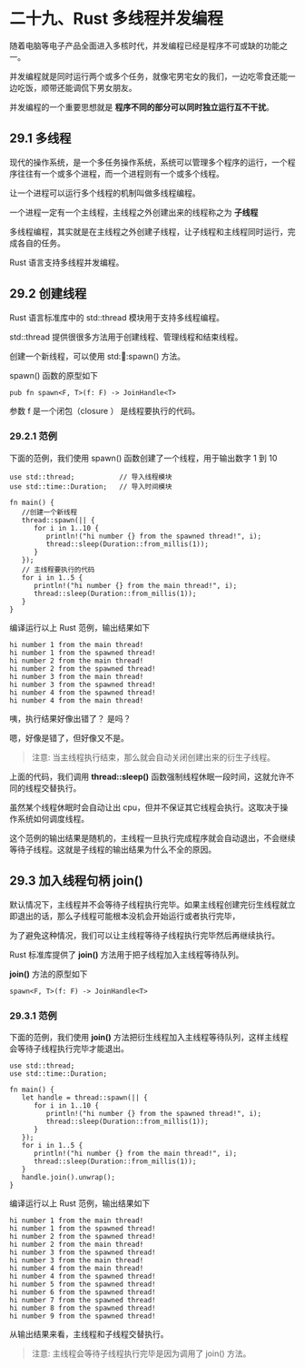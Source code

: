 # 二十九、Rust 多线程并发编程

随着电脑等电子产品全面进入多核时代，并发编程已经是程序不可或缺的功能之一。

并发编程就是同时运行两个或多个任务，就像宅男宅女的我们，一边吃零食还能一边吃饭，顺带还能调侃下男女朋友。

并发编程的一个重要思想就是 **程序不同的部分可以同时独立运行互不干扰**。

## 29.1 多线程

现代的操作系统，是一个多任务操作系统，系统可以管理多个程序的运行，一个程序往往有一个或多个进程，而一个进程则有一个或多个线程。

让一个进程可以运行多个线程的机制叫做多线程编程。

一个进程一定有一个主线程，主线程之外创建出来的线程称之为 **子线程**

多线程编程，其实就是在主线程之外创建子线程，让子线程和主线程同时运行，完成各自的任务。

Rust 语言支持多线程并发编程。

## 29.2 创建线程

Rust 语言标准库中的 std::thread 模块用于支持多线程编程。

std::thread 提供很很多方法用于创建线程、管理线程和结束线程。

创建一个新线程，可以使用 std::thread::spawn() 方法。

spawn() 函数的原型如下

```
pub fn spawn<F, T>(f: F) -> JoinHandle<T> 
```

参数 f 是一个闭包（closure ） 是线程要执行的代码。

### 29.2.1 范例

下面的范例，我们使用 spawn() 函数创建了一个线程，用于输出数字 1 到 10

```
use std::thread;           // 导入线程模块
use std::time::Duration;   // 导入时间模块

fn main() {
   //创建一个新线程
   thread::spawn(|| {
      for i in 1..10 {
         println!("hi number {} from the spawned thread!", i);
         thread::sleep(Duration::from_millis(1));
      }
   });
   // 主线程要执行的代码
   for i in 1..5 {
      println!("hi number {} from the main thread!", i);
      thread::sleep(Duration::from_millis(1));
   }
}
```

编译运行以上 Rust 范例，输出结果如下

```
hi number 1 from the main thread!
hi number 1 from the spawned thread!
hi number 2 from the main thread!
hi number 2 from the spawned thread!
hi number 3 from the main thread!
hi number 3 from the spawned thread!
hi number 4 from the spawned thread!
hi number 4 from the main thread!
```

咦，执行结果好像出错了？ 是吗？

嗯，好像是错了，但好像又不是。

> 注意: 当主线程执行结束，那么就会自动关闭创建出来的衍生子线程。

上面的代码，我们调用 **thread::sleep()** 函数强制线程休眠一段时间，这就允许不同的线程交替执行。

虽然某个线程休眠时会自动让出 cpu，但并不保证其它线程会执行。这取决于操作系统如何调度线程。

这个范例的输出结果是随机的，主线程一旦执行完成程序就会自动退出，不会继续等待子线程。这就是子线程的输出结果为什么不全的原因。

## 29.3 加入线程句柄 join()

默认情况下，主线程并不会等待子线程执行完毕。如果主线程创建完衍生线程就立即退出的话，那么子线程可能根本没机会开始运行或者执行完毕，

为了避免这种情况，我们可以让主线程等待子线程执行完毕然后再继续执行。

Rust 标准库提供了 **join()** 方法用于把子线程加入主线程等待队列。

**join()** 方法的原型如下

```
spawn<F, T>(f: F) -> JoinHandle<T>
```

### 29.3.1 范例

下面的范例，我们使用 **join()** 方法把衍生线程加入主线程等待队列，这样主线程会等待子线程执行完毕才能退出。

```
use std::thread;
use std::time::Duration;

fn main() {
   let handle = thread::spawn(|| {
      for i in 1..10 {
         println!("hi number {} from the spawned thread!", i);
         thread::sleep(Duration::from_millis(1));
      }
   });
   for i in 1..5 {
      println!("hi number {} from the main thread!", i);
      thread::sleep(Duration::from_millis(1));
   }
   handle.join().unwrap();
}
```

编译运行以上 Rust 范例，输出结果如下

```
hi number 1 from the main thread!
hi number 1 from the spawned thread!
hi number 2 from the spawned thread!
hi number 2 from the main thread!
hi number 3 from the spawned thread!
hi number 3 from the main thread!
hi number 4 from the main thread!
hi number 4 from the spawned thread!
hi number 5 from the spawned thread!
hi number 6 from the spawned thread!
hi number 7 from the spawned thread!
hi number 8 from the spawned thread!
hi number 9 from the spawned thread!
```

从输出结果来看，主线程和子线程交替执行。

> 注意: 主线程会等待子线程执行完毕是因为调用了 join() 方法。